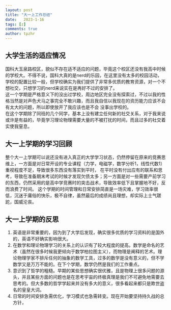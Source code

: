 ```yaml
---
layout: post
title: "大一上工作总结"
date:   2023-1-16
tags: [z]
comments: true
author: tpzhr
---
```


## 大学生活的适应情况
国科大玉泉路校区，貌似不存在适不适应的问题，毕竟这个校区还没有我高中时候的学校大。不得不说，国科大真的是nerd的乐园，在这里没有太多的校园活动，
学校的配置比较一般，但学校确实为我们提供了非常多优质的教育资源，对一个不想社交，只想学习的nerd来说实在是再好不过的安排了。  
这一个学期是严格意义下的没出过学校，周边地区完全没有探索过，不过以我的性格当然是对声色犬马之事完全不敢兴趣，而且我自信以我现在的资历能力应该不会有太大的问题，所以即使放开了我应该也是不会
没事出学校的。  
在这个学期除了同班的几个同学，基本上没有建立任何新的社交关系，对于我来说或许是有益的，毕竟学习理论物理需要大量的不被打扰的时间，而且过多的社交着实使我窒息。  


## 大一上学期的学习回顾
整个大一上学期可以说还没有进入真正的大学学习状态，仍然停留在原来的竞赛思维上，一方面是对日常开设的专业课程（力学，电磁学，数学分析1，线性代数1）重视程度不足，导致很多东西没有落实到平时，
在平时没有付出应有的联系和思考，导致在准备期末考试的时候才发现欠债太多；另一方面是对一些需要产前学习的东西，仍然采用的是高中学竞赛时的突击战术，导致效率低下且掌握地不好，反而浪费了时间。
这个学期的时间管理和日常安排简直是一场灾难，学习效率很低，沉迷于庸俗的快乐，极不自律，虽然最后的成绩尚且理想，却实际上士气蹉跎，国威沦丧。  



## 大一上学期的反思
1. 英语是非常重要的，因为到了大学后发现，确实很多优质的学习资料的是国外的，英语不好确实影响很大。  
2. 在数学和理论物理学习的关系上的认识有了较大程度的提高。数学是命名的艺术（虽然在很多时候我更倾向于数学柏拉图主义），而物理是阐释的艺术。理论物理学家不排斥任何的抽象的数学工具，过多的数学是没有意义的，但不学数学又是万万不能的。在下个学期，数学仍然是我们的工作重点。  
3. 意识到了哲学的粗糙。早期的某些思想确实很优雅，且是物理上很多问题的源头，并且某些方面的问题也是在思考宇宙的终极真理是我们不可避免地需要去思考的。但大多数的哲学学起来并没有多大的意义，很多看起来都只是欺世盗名的皇皇大词。  
4. 日常的时间安排急需优化，学习模式也急需转变。现在开始要坚持持久战的总方针，
